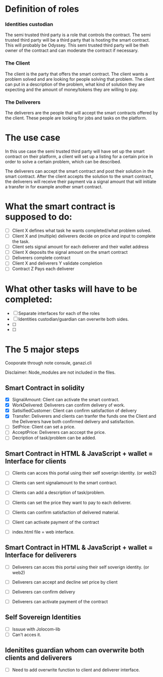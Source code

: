 # Definition of roles
### **Identities custodian**
The semi trusted third party is a role that controls the contract. The semi trusted third party will be a third party that is hosting the smart contract. This will probably be Odyssey. This semi trusted third party will be theh owner of the contract and can moderate the contract if necessary.

### **The Client**
The client is the party that offers the smart contract. The client wants a problem solved and are looking for people solving that problem. The client can put in a description of the problem, what kind of solution they are expecting and the amount of money/tokens they are willing to pay.

### **The Deliverers**
The deliverers are the people that will accept the smart contracts offered by the client. These people are looking for jobs and tasks on the platform.

# The use case
In this use case the semi trusted third party will have set up the smart contract on their platform, a client will set up a listing for a certain price in order to solve a certain problem, which can be described.

The deliverers can accept the smart contract and post their solution in the smart contract. After the client accepts the solution to the smart contract, the deliverers will receive their payment via a signal amount that will initiate a transfer in for example another smart contract.

# What the smart contract is supposed to do:
- [ ] Client X defines what task he wants completed/what problem solved.
- [ ] Client X and (multiple) deliverers decide on price and input to complete the task.
- [ ] Client sets signal amount for each deliverer and their wallet address
- [ ] Client X deposits the signal amount on the smart contract
- [ ] Deliverers complete contract
- [ ] Client X and deliverers Y validate completion
- [ ] Contract Z Pays each deliverer

# What other tasks will have to be completed:
- [ ] Separate interfaces for each of the roles
- [ ] Identities custodian/guardian can overwrite both sides.
- [ ] 
- [ ] 

# The 5 major steps
Cooporate through note consule, ganazi.cli

Disclaimer: Node_modules are not included in the files.

## Smart Contract in solidity
- [x] SignalAmount: Client can activate the smart contract.
- [x] WorkDelivered: Deliverers can confirm delivery of work.
- [x] SatisifiedCustomer: Client can confirm satisfaction of delivery
- [x] Transfer: Deliverers and clients can tranfer the funds one the Client and the Deliverers have both confirmed delivery and satisfaction.
- [ ] SetPrice: Client can set a price.
- [ ] AcceptPrice: Deliverers can acccept the price.
- [ ] Decription of task/problem can be added.

## Smart Contract in HTML & JavaScript + wallet = Interface for clients
- [ ] Clients can acces this portal using their self soverign identity. (or web2)
- [ ] Clients can sent signalamount to the smart contract.
- [ ] Clients can add a description of task/problem.
- [ ] Clients can set the price they want to pay to each deliverer.
- [ ] Clients can confirm satisfaction of delivered material.
- [ ] Client can activate payment of the contract

- [ ] index.html file = web interface. 

## Smart Contract in HTML & JavaScript + wallet = Interface for deliverers
- [ ] Deliverers can acces this portal using their self soverign identity. (or web2)
- [ ] Deliverers can accept and decline set price by client
- [ ] Deliverers can confirm delivery
- [ ] Deliverers can activate payment of the contract


## Self Sovereign Identities
- [ ] Issuue with Jolocom-lib
- [ ] Can't acces it.

## Idenitites guardian whom can overwrite both clients and deliverers
- [ ] Need to add overwrite function to client and deliverer interface.

